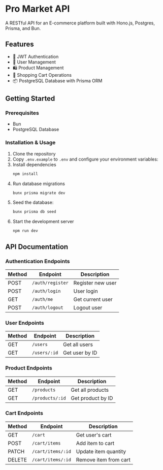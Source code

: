 # Pro Market API

A RESTful API for an E-commerce platform built with Hono.js, Postgres, Prisma, and Bun.

## Features

- 🔐 JWT Authentication
- 👤 User Management
- 🛍️ Product Management
- 🛒 Shopping Cart Operations
- 📦 PostgreSQL Database with Prisma ORM

## Getting Started

### Prerequisites

- Bun
- PostgreSQL Database

### Installation & Usage

1. Clone the repository
2. Copy `.env.example` to `.env` and configure your environment variables:
3. Install dependencies
   ```sh
   npm install
   ```
4. Run database migrations
   ```sh
   bunx prisma migrate dev
   ```
5. Seed the database:
   ```sh
   bunx prisma db seed
   ```
6. Start the development server
   ```sh
   npm run dev
   ```

## API Documentation

### Authentication Endpoints

| Method | Endpoint         | Description       |
| ------ | ---------------- | ----------------- |
| POST   | `/auth/register` | Register new user |
| POST   | `/auth/login`    | User login        |
| GET    | `/auth/me`       | Get current user  |
| POST   | `/auth/logout`   | Logout user       |

### User Endpoints

| Method | Endpoint     | Description    |
| ------ | ------------ | -------------- |
| GET    | `/users`     | Get all users  |
| GET    | `/users/:id` | Get user by ID |

### Product Endpoints

| Method | Endpoint        | Description       |
| ------ | --------------- | ----------------- |
| GET    | `/products`     | Get all products  |
| GET    | `/products/:id` | Get product by ID |

### Cart Endpoints

| Method | Endpoint          | Description           |
| ------ | ----------------- | --------------------- |
| GET    | `/cart`           | Get user's cart       |
| POST   | `/cart/items`     | Add item to cart      |
| PATCH  | `/cart/items/:id` | Update item quantity  |
| DELETE | `/cart/items/:id` | Remove item from cart |
